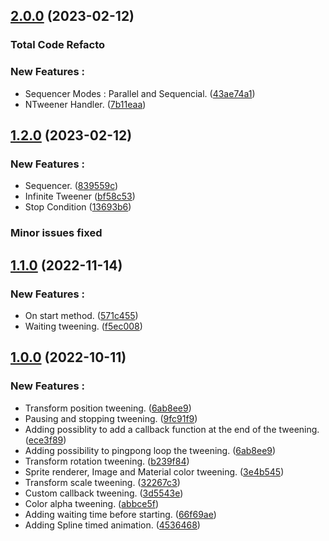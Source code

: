 ## [2.0.0](https://github.com/NazioLT/NTween) (2023-02-12)

### Total Code Refacto

### New Features : 

* Sequencer Modes : Parallel and Sequencial. ([43ae74a1](https://github.com/NazioLT/NTween/pull/5/commits/43ae74a17336dd97b0a9efbc4821387530c938d1))
* NTweener Handler. ([7b11eaa](https://github.com/NazioLT/NTween/pull/5/commits/7b11eaa7d62aec8c6b2056e61ca0cf36506cf923))

## [1.2.0](https://github.com/NazioLT/NTween) (2023-02-12)

### New Features :

* Sequencer. ([839559c](https://github.com/NazioLT/NTween/commit/839559cd9cfaefa8e87c5f7afb91b8e52932970a))
* Infinite Tweener ([bf58c53](https://github.com/NazioLT/NTween/commit/bf58c53c05754b4ebbefccb97c005397595fd990))
* Stop Condition ([13693b6](https://github.com/NazioLT/NTween/commit/13693b6d6c3c7d958714b4ae239384601835c9de))

### Minor issues fixed

## [1.1.0](https://github.com/NazioLT/NTween) (2022-11-14)


### New Features :

* On start method. ([571c455](https://github.com/NazioLT/NTween/commit/571c455678d144676e71c4e44f6220b0c509457c))
* Waiting tweening. ([f5ec008](https://github.com/NazioLT/NTween/commit/f5ec008bcd69bea3f4d61cb9d407acfc3f0da4e3s))

## [1.0.0](https://github.com/NazioLT/NTween/releases/tag/1.0.0) (2022-10-11)


### New Features :

* Transform position tweening. ([6ab8ee9](https://github.com/NazioLT/NTween/commit/6ab8ee99f2ca3caa37deb3018affe04027522856))
* Pausing and stopping tweening. ([9fc91f9](https://github.com/NazioLT/NTween/commit/9fc91f91150573fb5ca4e66046bd4cf43ceea37e))
* Adding possiblity to add a callback function at the end of the tweening. ([ece3f89](https://github.com/NazioLT/NTween/commit/ece3f89b0c92c1d2e91ef9db1bf26d3bb081d177))
* Adding possibility to pingpong loop the tweening. ([6ab8ee9](https://github.com/NazioLT/NTween/commit/6ab8ee99f2ca3caa37deb3018affe04027522856))
* Transform rotation tweening. ([b239f84](https://github.com/NazioLT/NTween/commit/b239f843c2f0e01aad1ee6530544472199925cf7))
* Sprite renderer, Image and Material color tweening. ([3e4b545](https://github.com/NazioLT/NTween/commit/3e4b545702699ee53a5341fdcb9e607e31d62ad9))
* Transform scale tweening. ([32267c3](https://github.com/NazioLT/NTween/commit/32267c3e66aace669fde5b230537a643e3acbaae))
* Custom callback tweening. ([3d5543e](https://github.com/NazioLT/NTween/commit/3d5543e3c161d68d7e0b3036afcd2df232a33ca5))
* Color alpha tweening. ([abbce5f](https://github.com/NazioLT/NTween/commit/abbce5f85f83d1ce1e94ef54dac802148ed87005))
* Adding waiting time before starting. ([66f69ae](https://github.com/NazioLT/NTween/commit/66f69ae72f12e0d1fe47ef3cc3cdc7b0eefead22))
* Adding Spline timed animation. ([4536468](https://github.com/NazioLT/NTween/commit/4536468ed4d516b3897bcf380deeec68e0fb25a1))
